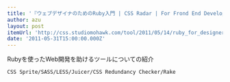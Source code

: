 ```yaml
---
title: '『ウェブデザイナのためのRuby入門 | CSS Radar | For Frond End Developers』'
author: azu
layout: post
itemUrl: 'http://css.studiomohawk.com/tool/2011/05/14/ruby_for_designer_frontend_dev/'
date: '2011-05-31T15:00:00.000Z'
---
```

Rubyを使ったWeb開発を助けるツールについての紹介

    CSS Sprite/SASS/LESS/Juicer/CSS Redundancy Checker/Rake
